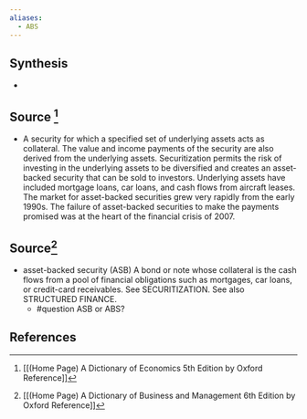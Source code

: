 ```yaml
---
aliases:
  - ABS
---
```

## Synthesis
- 
## Source [^1]
- A security for which a specified set of underlying assets acts as collateral. The value and income payments of the security are also derived from the underlying assets. Securitization permits the risk of investing in the underlying assets to be diversified and creates an asset-backed security that can be sold to investors. Underlying assets have included mortgage loans, car loans, and cash flows from aircraft leases. The market for asset-backed securities grew very rapidly from the early 1990s. The failure of asset-backed securities to make the payments promised was at the heart of the financial crisis of 2007.
## Source[^2]
- asset-backed security (ASB) A bond or note whose collateral is the cash flows from a pool of financial obligations such as mortgages, car loans, or credit-card receivables. See SECURITIZATION. See also STRUCTURED FINANCE.
	- #question ASB or ABS?
## References

[^1]: [[(Home Page) A Dictionary of Economics 5th Edition by Oxford Reference]]
[^2]: [[(Home Page) A Dictionary of Business and Management 6th Edition by Oxford Reference]]